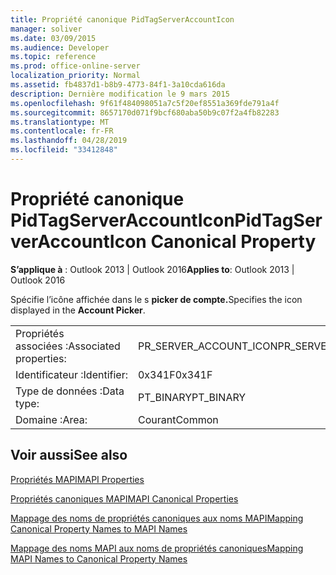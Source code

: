 ```yaml
---
title: Propriété canonique PidTagServerAccountIcon
manager: soliver
ms.date: 03/09/2015
ms.audience: Developer
ms.topic: reference
ms.prod: office-online-server
localization_priority: Normal
ms.assetid: fb4837d1-b8b9-4773-84f1-3a10cda616da
description: Dernière modification le 9 mars 2015
ms.openlocfilehash: 9f61f484098051a7c5f20ef8551a369fde791a4f
ms.sourcegitcommit: 8657170d071f9bcf680aba50b9c07f2a4fb82283
ms.translationtype: MT
ms.contentlocale: fr-FR
ms.lasthandoff: 04/28/2019
ms.locfileid: "33412848"
---
```

# <a name="pidtagserveraccounticon-canonical-property"></a><span data-ttu-id="1c49b-103">Propriété canonique PidTagServerAccountIcon</span><span class="sxs-lookup"><span data-stu-id="1c49b-103">PidTagServerAccountIcon Canonical Property</span></span>

  
  
<span data-ttu-id="1c49b-104">**S’applique à** : Outlook 2013 | Outlook 2016</span><span class="sxs-lookup"><span data-stu-id="1c49b-104">**Applies to**: Outlook 2013 | Outlook 2016</span></span> 
  
<span data-ttu-id="1c49b-105">Spécifie l’icône affichée dans le s **picker de compte.**</span><span class="sxs-lookup"><span data-stu-id="1c49b-105">Specifies the icon displayed in the **Account Picker**.</span></span>
  
|||
|:-----|:-----|
|<span data-ttu-id="1c49b-106">Propriétés associées :</span><span class="sxs-lookup"><span data-stu-id="1c49b-106">Associated properties:</span></span>  <br/> |<span data-ttu-id="1c49b-107">PR_SERVER_ACCOUNT_ICON</span><span class="sxs-lookup"><span data-stu-id="1c49b-107">PR_SERVER_ACCOUNT_ICON</span></span>  <br/> |
|<span data-ttu-id="1c49b-108">Identificateur :</span><span class="sxs-lookup"><span data-stu-id="1c49b-108">Identifier:</span></span>  <br/> |<span data-ttu-id="1c49b-109">0x341F</span><span class="sxs-lookup"><span data-stu-id="1c49b-109">0x341F</span></span>  <br/> |
|<span data-ttu-id="1c49b-110">Type de données :</span><span class="sxs-lookup"><span data-stu-id="1c49b-110">Data type:</span></span>  <br/> |<span data-ttu-id="1c49b-111">PT_BINARY</span><span class="sxs-lookup"><span data-stu-id="1c49b-111">PT_BINARY</span></span>  <br/> |
|<span data-ttu-id="1c49b-112">Domaine :</span><span class="sxs-lookup"><span data-stu-id="1c49b-112">Area:</span></span>  <br/> |<span data-ttu-id="1c49b-113">Courant</span><span class="sxs-lookup"><span data-stu-id="1c49b-113">Common</span></span>  <br/> |
   
## <a name="see-also"></a><span data-ttu-id="1c49b-114">Voir aussi</span><span class="sxs-lookup"><span data-stu-id="1c49b-114">See also</span></span>



[<span data-ttu-id="1c49b-115">Propriétés MAPI</span><span class="sxs-lookup"><span data-stu-id="1c49b-115">MAPI Properties</span></span>](mapi-properties.md)
  
[<span data-ttu-id="1c49b-116">Propriétés canoniques MAPI</span><span class="sxs-lookup"><span data-stu-id="1c49b-116">MAPI Canonical Properties</span></span>](mapi-canonical-properties.md)
  
[<span data-ttu-id="1c49b-117">Mappage des noms de propriétés canoniques aux noms MAPI</span><span class="sxs-lookup"><span data-stu-id="1c49b-117">Mapping Canonical Property Names to MAPI Names</span></span>](mapping-canonical-property-names-to-mapi-names.md)
  
[<span data-ttu-id="1c49b-118">Mappage des noms MAPI aux noms de propriétés canoniques</span><span class="sxs-lookup"><span data-stu-id="1c49b-118">Mapping MAPI Names to Canonical Property Names</span></span>](mapping-mapi-names-to-canonical-property-names.md)

